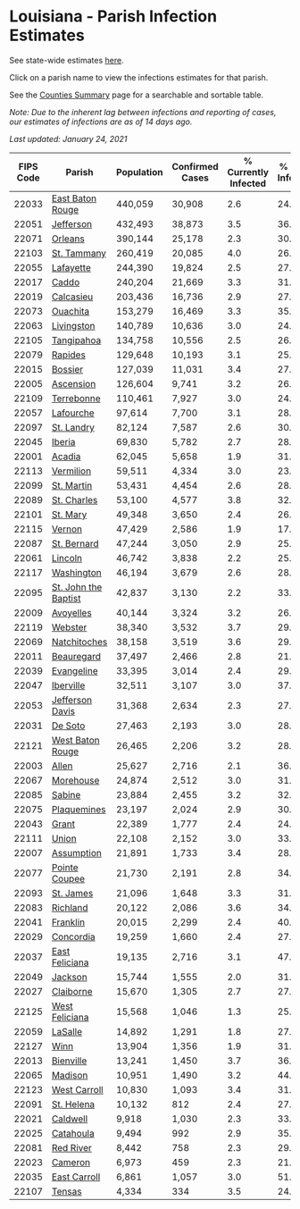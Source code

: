 # Louisiana - Parish Infection Estimates

See state-wide estimates [here](/infections/us-la).

Click on a parish name to view the infections estimates for that parish.

See the [Counties Summary](/infections/summary-counties) page for a searchable and sortable table.

*Note: Due to the inherent lag between infections and reporting of cases, our estimates of infections are as of 14 days ago.*

*Last updated: January 24, 2021*

|   FIPS Code |                                       Parish |   Population |   Confirmed Cases |   % Currently Infected |   % Total Infected |
|-------------|----------------------------------------------|--------------|-------------------|------------------------|--------------------|
|       22033 |         [East Baton Rouge](east-baton-rouge) |      440,059 |            30,908 |                    2.6 |               24.9 |
|       22051 |                       [Jefferson](jefferson) |      432,493 |            38,873 |                    3.5 |               36.6 |
|       22071 |                           [Orleans](orleans) |      390,144 |            25,178 |                    2.3 |               30.3 |
|       22103 |                   [St. Tammany](st.-tammany) |      260,419 |            20,085 |                    4.0 |               26.4 |
|       22055 |                       [Lafayette](lafayette) |      244,390 |            19,824 |                    2.5 |               27.0 |
|       22017 |                               [Caddo](caddo) |      240,204 |            21,669 |                    3.3 |               31.5 |
|       22019 |                       [Calcasieu](calcasieu) |      203,436 |            16,736 |                    2.9 |               27.5 |
|       22073 |                         [Ouachita](ouachita) |      153,279 |            16,469 |                    3.3 |               35.9 |
|       22063 |                     [Livingston](livingston) |      140,789 |            10,636 |                    3.0 |               24.4 |
|       22105 |                     [Tangipahoa](tangipahoa) |      134,758 |            10,556 |                    2.5 |               26.9 |
|       22079 |                           [Rapides](rapides) |      129,648 |            10,193 |                    3.1 |               25.9 |
|       22015 |                           [Bossier](bossier) |      127,039 |            11,031 |                    3.4 |               27.5 |
|       22005 |                       [Ascension](ascension) |      126,604 |             9,741 |                    3.2 |               26.6 |
|       22109 |                     [Terrebonne](terrebonne) |      110,461 |             7,927 |                    3.0 |               24.9 |
|       22057 |                       [Lafourche](lafourche) |       97,614 |             7,700 |                    3.1 |               28.5 |
|       22097 |                     [St. Landry](st.-landry) |       82,124 |             7,587 |                    2.6 |               30.5 |
|       22045 |                             [Iberia](iberia) |       69,830 |             5,782 |                    2.7 |               28.8 |
|       22001 |                             [Acadia](acadia) |       62,045 |             5,658 |                    1.9 |               31.3 |
|       22113 |                       [Vermilion](vermilion) |       59,511 |             4,334 |                    3.0 |               23.6 |
|       22099 |                     [St. Martin](st.-martin) |       53,431 |             4,454 |                    2.6 |               28.9 |
|       22089 |                   [St. Charles](st.-charles) |       53,100 |             4,577 |                    3.8 |               32.6 |
|       22101 |                         [St. Mary](st.-mary) |       49,348 |             3,650 |                    2.4 |               26.0 |
|       22115 |                             [Vernon](vernon) |       47,429 |             2,586 |                    1.9 |               17.4 |
|       22087 |                   [St. Bernard](st.-bernard) |       47,244 |             3,050 |                    2.9 |               25.7 |
|       22061 |                           [Lincoln](lincoln) |       46,742 |             3,838 |                    2.2 |               25.8 |
|       22117 |                     [Washington](washington) |       46,194 |             3,679 |                    2.6 |               28.3 |
|       22095 | [St. John the Baptist](st.-john-the-baptist) |       42,837 |             3,130 |                    2.2 |               33.1 |
|       22009 |                       [Avoyelles](avoyelles) |       40,144 |             3,324 |                    3.2 |               26.9 |
|       22119 |                           [Webster](webster) |       38,340 |             3,532 |                    3.7 |               29.6 |
|       22069 |                 [Natchitoches](natchitoches) |       38,158 |             3,519 |                    3.6 |               29.2 |
|       22011 |                     [Beauregard](beauregard) |       37,497 |             2,466 |                    2.8 |               21.3 |
|       22039 |                     [Evangeline](evangeline) |       33,395 |             3,014 |                    2.4 |               29.3 |
|       22047 |                       [Iberville](iberville) |       32,511 |             3,107 |                    3.0 |               37.6 |
|       22053 |           [Jefferson Davis](jefferson-davis) |       31,368 |             2,634 |                    2.3 |               27.9 |
|       22031 |                           [De Soto](de-soto) |       27,463 |             2,193 |                    3.0 |               28.2 |
|       22121 |         [West Baton Rouge](west-baton-rouge) |       26,465 |             2,206 |                    3.2 |               28.4 |
|       22003 |                               [Allen](allen) |       25,627 |             2,716 |                    2.1 |               36.6 |
|       22067 |                       [Morehouse](morehouse) |       24,874 |             2,512 |                    3.0 |               31.8 |
|       22085 |                             [Sabine](sabine) |       23,884 |             2,455 |                    3.2 |               32.2 |
|       22075 |                   [Plaquemines](plaquemines) |       23,197 |             2,024 |                    2.9 |               30.9 |
|       22043 |                               [Grant](grant) |       22,389 |             1,777 |                    2.4 |               24.6 |
|       22111 |                               [Union](union) |       22,108 |             2,152 |                    3.0 |               33.9 |
|       22007 |                     [Assumption](assumption) |       21,891 |             1,733 |                    3.4 |               28.8 |
|       22077 |               [Pointe Coupee](pointe-coupee) |       21,730 |             2,191 |                    2.8 |               34.7 |
|       22093 |                       [St. James](st.-james) |       21,096 |             1,648 |                    3.3 |               31.6 |
|       22083 |                         [Richland](richland) |       20,122 |             2,086 |                    3.6 |               34.0 |
|       22041 |                         [Franklin](franklin) |       20,015 |             2,299 |                    2.4 |               40.4 |
|       22029 |                       [Concordia](concordia) |       19,259 |             1,660 |                    2.4 |               27.3 |
|       22037 |             [East Feliciana](east-feliciana) |       19,135 |             2,716 |                    3.1 |               47.5 |
|       22049 |                           [Jackson](jackson) |       15,744 |             1,555 |                    2.0 |               31.5 |
|       22027 |                       [Claiborne](claiborne) |       15,670 |             1,305 |                    2.7 |               27.3 |
|       22125 |             [West Feliciana](west-feliciana) |       15,568 |             1,046 |                    1.3 |               25.2 |
|       22059 |                           [LaSalle](lasalle) |       14,892 |             1,291 |                    1.8 |               27.5 |
|       22127 |                                 [Winn](winn) |       13,904 |             1,356 |                    1.9 |               31.7 |
|       22013 |                       [Bienville](bienville) |       13,241 |             1,450 |                    3.7 |               36.0 |
|       22065 |                           [Madison](madison) |       10,951 |             1,490 |                    3.2 |               44.9 |
|       22123 |                 [West Carroll](west-carroll) |       10,830 |             1,093 |                    3.4 |               31.9 |
|       22091 |                     [St. Helena](st.-helena) |       10,132 |               812 |                    2.4 |               27.0 |
|       22021 |                         [Caldwell](caldwell) |        9,918 |             1,030 |                    2.3 |               33.4 |
|       22025 |                       [Catahoula](catahoula) |        9,494 |               992 |                    2.9 |               35.1 |
|       22081 |                       [Red River](red-river) |        8,442 |               758 |                    2.3 |               29.7 |
|       22023 |                           [Cameron](cameron) |        6,973 |               459 |                    2.3 |               21.4 |
|       22035 |                 [East Carroll](east-carroll) |        6,861 |             1,057 |                    3.0 |               51.4 |
|       22107 |                             [Tensas](tensas) |        4,334 |               334 |                    3.5 |               24.3 |